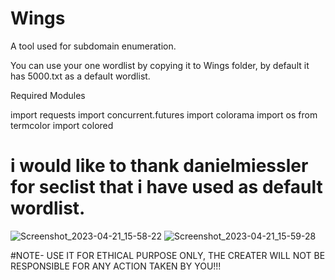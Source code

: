 # Wings
A tool used for subdomain enumeration.

You can use your one wordlist by copying it to Wings folder, by default it has 5000.txt as a default wordlist.

Required Modules

import requests import concurrent.futures import colorama import os from termcolor import colored
# i would like to thank danielmiessler for seclist that i have used as default wordlist.
![Screenshot_2023-04-21_15-58-22](https://user-images.githubusercontent.com/129141264/233616514-42773809-f92a-4204-9c82-630d43dc6c67.png)
![Screenshot_2023-04-21_15-59-28](https://user-images.githubusercontent.com/129141264/233616518-d6cd2541-1979-416f-b75a-d9c96aaecb87.png)


#NOTE- USE IT FOR ETHICAL PURPOSE ONLY, THE CREATER WILL NOT BE RESPONSIBLE FOR ANY ACTION TAKEN BY YOU!!!
